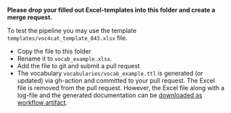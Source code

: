 **Please drop your filled out Excel-templates into this folder and create a merge request.**

To test the pipeline you may use the template `templates/voc4cat_template_043.xlsx` file.

- Copy the file to this folder
- Rename it to `vocab_example.xlsx`.
- Add the file to git and submit a pull request
- The vocabulary `vocabularies/vocab_example.ttl` is generated (or updated) via gh-action and committed to your pull request. The Excel file is removed from the pull request. However, the Excel file along with a log-file and the generated documentation can be [downloaded as workflow artifact](https://docs.github.com/en/actions/managing-workflow-runs/downloading-workflow-artifacts).
